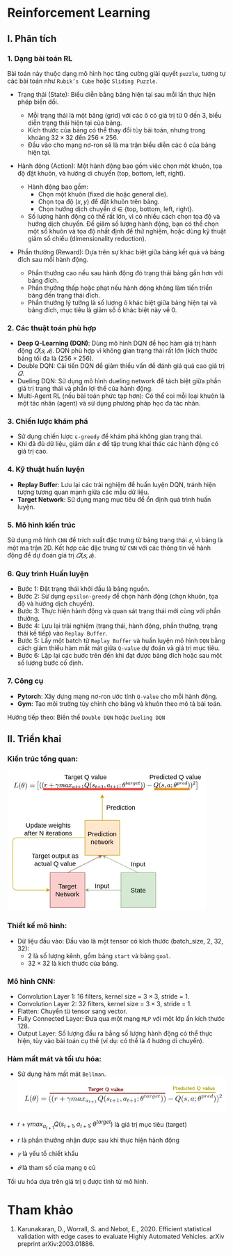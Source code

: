 # Reinforcement Learning
## I. Phân tích
### 1. Dạng bài toán RL
Bài toán này thuộc dạng mô hình học tăng cường giải quyết `puzzle`, tương tự các bài toán như `Rubik’s Cube` hoặc `Sliding Puzzle`.
- Trạng thái (State): Biểu diễn bằng bảng hiện tại sau mỗi lần thực hiện phép biến đổi.
    - Mỗi trạng thái là một bảng (grid) với các ô có giá trị từ 0 đến 3, biểu diễn trạng thái hiện tại của bảng.
    - Kích thước của bảng có thể thay đổi tùy bài toán, nhưng trong khoảng $32 \times 32$ đến $256 \times 256$.
    - Đầu vào cho mạng nơ-ron sẽ là ma trận biểu diễn các ô của bảng hiện tại.
- Hành động (Action): Một hành động bao gồm việc chọn một khuôn, tọa độ đặt khuôn, và hướng di chuyển (top, bottom, left, right).
    - Hành động bao gồm:
        - Chọn một khuôn (fixed die hoặc general die).
        - Chọn tọa độ $(x, y)$ để đặt khuôn trên bảng.
        - Chọn hướng dịch chuyển d $∈$ {top, bottom, left, right}.
    - Số lượng hành động có thể rất lớn, vì có nhiều cách chọn tọa độ và hướng dịch chuyển. Để giảm số lượng hành động, bạn có thể chọn một số khuôn và tọa độ nhất định để thử nghiệm, hoặc dùng kỹ thuật giảm số chiều (dimensionality reduction).

- Phần thưởng (Reward): Dựa trên sự khác biệt giữa bảng kết quả và bảng đích sau mỗi hành động.
    - Phần thưởng cao nếu sau hành động đó trạng thái bảng gần hơn với bảng đích.
    - Phần thưởng thấp hoặc phạt nếu hành động không làm tiến triển bảng đến trạng thái đích.
    - Phần thưởng lý tưởng là số lượng ô khác biệt giữa bảng hiện tại và bảng đích, mục tiêu là giảm số ô khác biệt này về $0$.

### 2. Các thuật toán phù hợp
- **Deep Q-Learning (DQN)**: Dùng mô hình DQN để học hàm giá trị hành động $𝑄(𝑠,𝑎)$. DQN phù hợp vì không gian trạng thái rất lớn (kích thước bảng tối đa là $(256×256)$.
- Double DQN: Cải tiến DQN để giảm thiểu vấn đề đánh giá quá cao giá trị $𝑄$.
- Dueling DQN: Sử dụng mô hình dueling network để tách biệt giữa phần giá trị trạng thái và phần lợi thế của hành động.
- Multi-Agent RL (nếu bài toán phức tạp hơn): Có thể coi mỗi loại khuôn là một tác nhân (agent) và sử dụng phương pháp học đa tác nhân.

### 3. Chiến lược khám phá
- Sử dụng chiến lược `ε-greedy` để khám phá không gian trạng thái.
- Khi đã đủ dữ liệu, giảm dần $ε$ để tập trung khai thác các hành động có giá trị cao.

### 4. Kỹ thuật huấn luyện
- **Replay Buffer**: Lưu lại các trải nghiệm để huấn luyện DQN, tránh hiện tượng tương quan mạnh giữa các mẫu dữ liệu.
- **Target Network**: Sử dụng mạng mục tiêu để ổn định quá trình huấn luyện.

### 5. Mô hình kiến trúc
Sử dụng mô hình `CNN` để trích xuất đặc trưng từ bảng trạng thái $𝑠$, vì bảng là một ma trận 2D.
Kết hợp các đặc trưng từ `CNN` với các thông tin về hành động để dự đoán giá trị $𝑄(𝑠,𝑎)$.

### 6. Quy trình Huấn luyện
- Bước 1: Đặt trạng thái khởi đầu là bảng nguồn.
- Bước 2: Sử dụng `epsilon-greedy` để chọn hành động (chọn khuôn, tọa độ và hướng dịch chuyển).
- Bước 3: Thực hiện hành động và quan sát trạng thái mới cùng với phần thưởng.
- Bước 4: Lưu lại trải nghiệm (trạng thái, hành động, phần thưởng, trạng thái kế tiếp) vào `Replay Buffer`.
- Bước 5: Lấy một batch từ `Replay Buffer` và huấn luyện mô hình `DQN` bằng cách giảm thiểu hàm mất mát giữa `Q-value` dự đoán và giá trị mục tiêu.
- Bước 6: Lặp lại các bước trên đến khi đạt được bảng đích hoặc sau một số lượng bước cố định.

### 7. Công cụ
- **Pytorch**: Xây dựng mạng nơ-ron ước tính `Q-value` cho mỗi hành động.
- **Gym**: Tạo môi trường tùy chỉnh cho bảng và khuôn theo mô tả bài toán.

Hướng tiếp theo: Biến thể `Double DQN` hoặc `Dueling DQN`
## II. Triển khai

### Kiến trúc tổng quan:
![architecture](assets/architecture.png)

### Thiết kế mô hình:
- Dữ liệu đầu vào: Đầu vào là một tensor có kích thước (batch_size, 2, 32, 32):
    - $2$ là số lượng kênh, gồm bảng `start` và bảng `goal`.
    - $32 \times 32$ là kích thước của bảng.

### Mô hình CNN:
- Convolution Layer 1: $16$ filters, kernel size = $3 \times 3$, stride = $1$.
- Convolution Layer 2: $32$ filters, kernel size = $3 \times 3$, stride = $1$.
- Flatten: Chuyển từ tensor sang vector.
- Fully Connected Layer: Đưa qua một mạng `MLP` với một lớp ẩn kích thước $128$.
- Output Layer: Số lượng đầu ra bằng số lượng hành động có thể thực hiện, tùy vào bài toán cụ thể (ví dụ: có thể là $4$ hướng di chuyển).

### Hàm mất mát và tối ưu hóa:
- Sử dụng hàm mất mát `Bellman`.
![loss](assets/loss_ql.png)

- $r+γmax_{a_{t+1}}Q(s_{t+1},a_{t+1};θ^{target})$ là giá trị mục tiêu (target)
- $r$ là phần thưởng nhận được sau khi thực hiện hành động
- $𝛾$ là yếu tố chiết khấu
- $𝜃$ là tham số của mạng `Q` cũ

Tối ưu hóa dựa trên giá trị `Q` được tính từ mô hình.

# Tham khảo
1. Karunakaran, D., Worrall, S. and Nebot, E., 2020. Efficient statistical validation with edge cases to evaluate Highly Automated Vehicles. arXiv preprint arXiv:2003.01886.